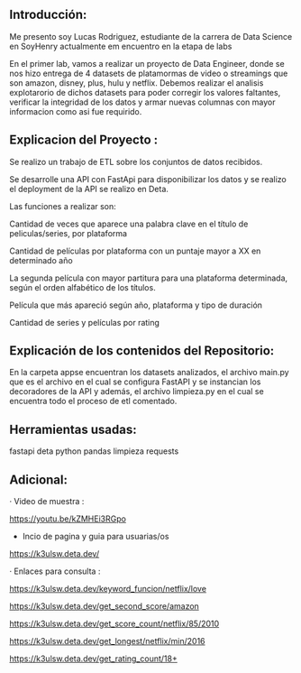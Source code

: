 
## Introducción:

Me presento soy Lucas Rodriguez, estudiante de la carrera de Data Science en SoyHenry actualmente em encuentro en la etapa de labs

En el primer lab, vamos a realizar un proyecto de Data Engineer, donde se nos hizo entrega de 4 datasets de platamormas de video o streamings que son amazon, disney, plus, hulu y netflix.
Debemos realizar el analisis explotarorio de dichos datasets para poder corregir los valores faltantes, verificar la integridad de los datos y armar nuevas columnas con mayor informacion como asi fue requirido.

## Explicacion del Proyecto :

Se realizo un trabajo de ETL sobre los conjuntos de datos recibidos.

Se desarrolle una API con FastApi para disponibilizar los datos y se realizo el  deployment de la API se realizo en Deta.

Las funciones a realizar son:

Cantidad de veces que aparece una palabra clave en el título de peliculas/series, por plataforma

Cantidad de películas por plataforma con un puntaje mayor a XX en determinado año

La segunda película con mayor partitura para una plataforma determinada, según el orden alfabético de los títulos.

Película que más apareció según año, plataforma y tipo de duración

Cantidad de series y películas por rating


## Explicación de los contenidos del Repositorio:

En la carpeta appse encuentran los datasets analizados, el archivo main.py que es el archivo en el cual se configura FastAPI y se instancian los decoradores de la API y además, el archivo limpieza.py en el cual se encuentra todo el proceso de etl comentado.

## Herramientas usadas:

fastapi
deta
python
pandas
limpieza
requests

## Adicional:

· Video de muestra :

https://youtu.be/kZMHEi3RGpo

- Incio de pagina y guia para usuarias/os

https://k3ulsw.deta.dev/


· Enlaces para consulta :

https://k3ulsw.deta.dev/keyword_funcion/netflix/love

https://k3ulsw.deta.dev/get_second_score/amazon

https://k3ulsw.deta.dev/get_score_count/netflix/85/2010

https://k3ulsw.deta.dev/get_longest/netflix/min/2016

https://k3ulsw.deta.dev/get_rating_count/18+
